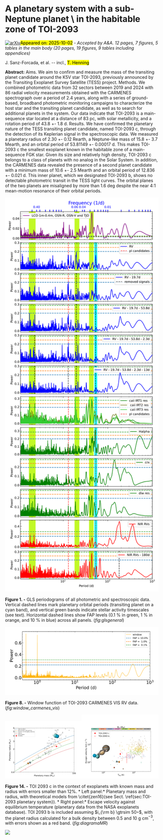<div class="macros" style="visibility:hidden;">
$\newcommand{\ensuremath}{}$
$\newcommand{\xspace}{}$
$\newcommand{\object}[1]{\texttt{#1}}$
$\newcommand{\farcs}{{.}''}$
$\newcommand{\farcm}{{.}'}$
$\newcommand{\arcsec}{''}$
$\newcommand{\arcmin}{'}$
$\newcommand{\ion}[2]{#1#2}$
$\newcommand{\textsc}[1]{\textrm{#1}}$
$\newcommand{\hl}[1]{\textrm{#1}}$
$\newcommand{\footnote}[1]{}$
$\newcommand{\arraystretch}{1.2}$
$\newcommand{\arraystretch}{1.}$
$\newcommand{\arraystretch}{1.3}$
$\newcommand{\arraystretch}{1.}$
$\newcommand{\arraystretch}{1.2}$
$\newcommand{\arraystretch}{1.}$
$\newcommand{\arraystretch}{1.3}$
$\newcommand{\arraystretch}{1.}$
$\newcommand{\arraystretch}{1.3}$
$\newcommand{\arraystretch}{1.}$
$\newcommand\natexlab{#1}$</div>



<div id="title">

# A planetary system with a sub-Neptune planet \ in the habitable zone of TOI-2093

</div>
<div id="comments">

[![arXiv](https://img.shields.io/badge/arXiv-2510.00299-b31b1b.svg)](https://arxiv.org/abs/2510.00299)<mark>Appeared on: 2025-10-02</mark> -  _Accepted by A&A. 12 pages, 7 figures, 5 tables in the main body (20 pages, 19 figures, 9 tables including appendices)_

</div>
<div id="authors">

J. Sanz-Forcada, et al. -- incl., <mark>T. Henning</mark>

</div>
<div id="abstract">

**Abstract:**            Aims. We aim to confirm and measure the mass of the transiting planet candidate around the K5V star TOI-2093, previously announced by the Transiting Exoplanet Survey Satellite (TESS) project. Methods. We combined photometric data from 32 sectors between 2019 and 2024 with 86 radial velocity measurements obtained with the CARMENES spectrograph over a period of 2.4 years, along with a series of ground-based, broadband photometric monitoring campaigns to characterize the host star and the transiting planet candidate, as well as to search for additional planets in the system. Our data indicate that TOI-2093 is a main-sequence star located at a distance of 83 pc, with solar metallicity, and a rotation period of 43.8 +- 1.8 d. Results. We have confirmed the planetary nature of the TESS transiting planet candidate, named TOI-2093 c, through the detection of its Keplerian signal in the spectroscopic data. We measured a planetary radius of 2.30 +- 0.12 Rearth, a Neptune-like mass of 15.8 +- 3.7 Mearth, and an orbital period of 53.81149 +- 0.00017 d. This makes TOI-2093 c the smallest exoplanet known in the habitable zone of a main-sequence FGK star. Given its size and relatively high density, TOI-2093 c belongs to a class of planets with no analog in the Solar System. In addition, the CARMENES data revealed the presence of a second planet candidate with a minimum mass of 10.6 +- 2.5 Mearth and an orbital period of 12.836 +- 0.021 d. This inner planet, which we designated TOI-2093 b, shows no detectable photometric transit in the TESS light curves. The orbital planes of the two planets are misaligned by more than 1.6 deg despite the near 4:1 mean-motion resonance of their orbital periods.         

</div>

<div id="div_fig1">

<img src="tmp_2510.00299/./Figs/GLS_activity_period_v3.png" alt="Fig1" width="100%"/>

**Figure 1. -** GLS periodograms of all photometric and spectroscopic data. Vertical dashed lines mark planetary orbital periods (transiting planet on a cyan band), and vertical green bands indicate stellar activity timescales (see text). Horizontal dashed lines show FAP levels (0.1 \% in green, 1 \% in orange, and 10 \% in blue) across all panels. (*fig:glsgeneral*)

</div>
<div id="div_fig2">

<img src="tmp_2510.00299/./Figs/GLS_output_graphic_window.png" alt="Fig8" width="100%"/>

**Figure 8. -** Window function of TOI-2093 CARMENES VIS RV data. (*fig:window_carmenes_vis*)

</div>
<div id="div_fig3">

<img src="tmp_2510.00299/./Figs/massrad.png" alt="Fig14.1" width="50%"/><img src="tmp_2510.00299/./Figs/teqvesc.png" alt="Fig14.2" width="50%"/>

**Figure 14. -** TOI 2093 c in the context of exoplanets with known mass and radius with errors smaller than 12\%. * Left panel:* Planetary mass and radius, with theoretical models from \citet{zen16}(see Sect. \ref{sec:TOI-2093 planetary system}). * Right panel:* Escape velocity against equilibrium temperature (planetary data from the NASA exoplanets database).
 TOI 2093 b is included assuming $i_{\rm b} \gtrsim 50◦$,
      with the planet radius calculated for a bulk density between 0.5 and 10 g cm$^{-3}$, with errors shown as a red band. (*fig:diagramaMR*)

</div><div id="qrcode"><img src=https://api.qrserver.com/v1/create-qr-code/?size=100x100&data="https://arxiv.org/abs/2510.00299"></div>